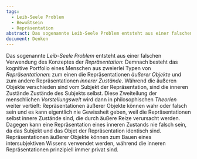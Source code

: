 ```yaml
---
tags:
  - Leib-Seele Problem
  - Bewußtsein
  - Repräsentation
abstract: Das sogenannte Leib-Seele Problem entsteht aus einer falschen Verwendung des Konzeptes der Repräsentation.
document: Denken
---
```

Das sogenannte _Leib-Seele Problem_ entsteht aus einer falschen Verwendung des Konzeptes der _Repräsentation_: Demnach besteht das kognitive Portfolio eines Menschen aus zweierlei Typen von _Repräsentationen_: zum einen die Repräsentationen _äußerer Objekte_ und zum andere Repräsentationen _innerer Zustände_. Während die äußeren Objekte verschieden sind vom Subjekt der Repräsentation, sind die inneren Zustände Zustände des Subjekts selbst. Diese Zweiteilung der menschlichen _Vorstellungswelt_ wird dann in philosophischen _Theorien_ weiter vertieft: Repräsentationen äußerer Objekte können wahr oder falsch sein und es kann eigentlich nie Gewissheit geben, weil die Repräsentationen selbst innere Zustände sind, die durch äußere Reize verursacht werden. Dagegen kann eine Repräsentation eines inneren Zustands nie falsch sein, da das Subjekt und das Objet der Repräsentation identisch sind. Repräsentationen äußerer Objekte können zum Bauen eines intersubjektiven Wissens verwendet werden, während die inneren Repräsentationen prinzipiell immer privat sind. 